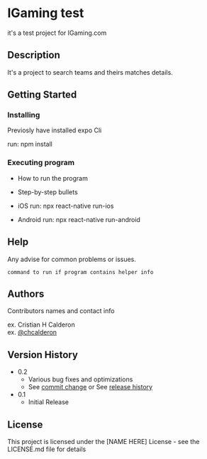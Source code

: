 # IGaming test

it's a test project for IGaming.com

## Description

It's a project to search teams and theirs matches details.

## Getting Started

### Installing

Previosly have installed expo Cli

run: npm install

### Executing program

* How to run the program
* Step-by-step bullets

* iOS
run: npx react-native run-ios

* Android
run: npx react-native run-android

## Help

Any advise for common problems or issues.
```
command to run if program contains helper info
```

## Authors

Contributors names and contact info

ex. Cristian H Calderon  
ex. [@chcalderon](https://twitter.com/chcalderon)

## Version History

* 0.2
    * Various bug fixes and optimizations
    * See [commit change]() or See [release history]()
* 0.1
    * Initial Release

## License

This project is licensed under the [NAME HERE] License - see the LICENSE.md file for details

